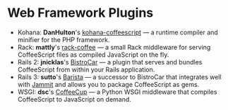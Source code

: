 # Web Framework Plugins

* Kohana: **DanHulton**'s [kohana-coffeescript](https://github.com/DanHulton/kohana-coffeescript) — a runtime compiler and minifier for the PHP framework.
* Rack: **mattly**'s [rack-coffee](http://github.com/mattly/rack-coffee) — a small Rack middleware for serving CoffeeScript files as compiled JavaScript on the fly.
* Rails 2: **jnicklas**'s [BistroCar](http://github.com/jnicklas/bistro_car) — a plugin that serves and bundles CoffeeScript from within your Rails application.
* Rails 3: **sutto**'s [Barista](http://github.com/Sutto/barista) — a successor to BistroCar that integrates well with [Jammit](http://documentcloud.github.com/jammit) and allows you to package CoffeeScript as gems.
* WSGI: **dsc**'s [CoffeeCup](http://github.com/dsc/coffeecup) — a Python WSGI middleware that compiles CoffeeScript to JavaScript on demand.